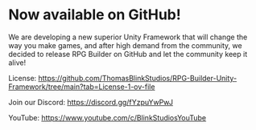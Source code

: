 # Now available on GitHub!

We are developing a new superior Unity Framework that will change the way you make games, and after high demand from the community, we decided to release RPG Builder on GitHub and let the community keep it alive!

License: https://github.com/ThomasBlinkStudios/RPG-Builder-Unity-Framework/tree/main?tab=License-1-ov-file

Join our Discord:
https://discord.gg/fYzpuYwPwJ

YouTube:
https://www.youtube.com/c/BlinkStudiosYouTube
